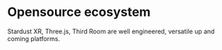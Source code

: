 # Opensource ecosystem

Stardust XR, Three.js, Third Room are well engineered, versatile up and coming platforms.